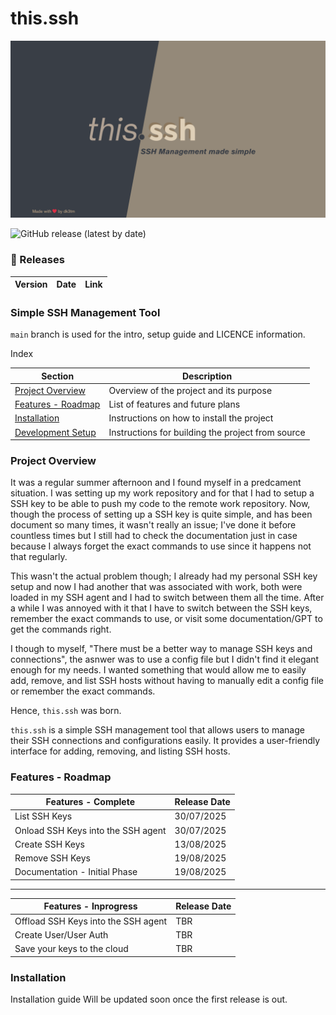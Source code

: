 # this.ssh

![this.ssh Banner](https://github.com/dh00mk3tu/this.ssh/blob/main/Images/this-banner.png)

![GitHub release (latest by date)](https://img.shields.io/github/v/release/dh00mk3tu/this.ssh)

### 🚀 Releases

<!--RELEASES-LIST-->

| Version | Date | Link |
| ------- | ---- | ---- |

<!--RELEASES-LIST-END-->

### Simple SSH Management Tool

`main` branch is used for the intro, setup guide and LICENCE information.

Index

| Section                                                                           | Description                                       |
| --------------------------------------------------------------------------------- | ------------------------------------------------- |
| [Project Overview](#project-overview)                                             | Overview of the project and its purpose           |
| [Features - Roadmap](#features---roadmap)                                         | List of features and future plans                 |
| [Installation](#installation)                                                     | Instructions on how to install the project        |
| [Development Setup](https://github.com/dh00mk3tu/this.ssh/wiki/Development-Setup) | Instructions for building the project from source |

### Project Overview

It was a regular summer afternoon and I found myself in a predcament situation.
I was setting up my work repository and for that I had to setup a SSH key to be able to push my code to the remote work repository.
Now, though the process of setting up a SSH key is quite simple, and has been document so many times, it wasn't really an issue; I've done it before countless times but I still had to check the documentation just in case because I always forget the exact commands to use since it happens not that regularly.

This wasn't the actual problem though; I already had my personal SSH key setup and now I had another that was associated with work, both were loaded in my SSH agent and I had to switch between them all the time. After a while I was annoyed with it that I have to switch between the SSH keys, remember the exact commands to use, or visit some documentation/GPT to get the commands right.

I though to myself, "There must be a better way to manage SSH keys and connections", the asnwer was to use a config file but I didn't find it elegant enough for my needs. I wanted something that would allow me to easily add, remove, and list SSH hosts without having to manually edit a config file or remember the exact commands.

Hence, `this.ssh` was born.

`this.ssh` is a simple SSH management tool that allows users to manage their SSH connections and configurations easily. It provides a user-friendly interface for adding, removing, and listing SSH hosts.

### Features - Roadmap

| Features - Complete                | Release Date |
| ---------------------------------- | ------------ |
| List SSH Keys                      | 30/07/2025   |
| Onload SSH Keys into the SSH agent | 30/07/2025   |
| Create SSH Keys                    | 13/08/2025   |
| Remove SSH Keys                    | 19/08/2025   |
| Documentation - Initial Phase      | 19/08/2025   |

---

| Features - Inprogress               | Release Date |
| ----------------------------------- | ------------ |
| Offload SSH Keys into the SSH agent | TBR          |
| Create User/User Auth               | TBR          |
| Save your keys to the cloud         | TBR          |

### Installation

Installation guide Will be updated soon once the first release is out.
